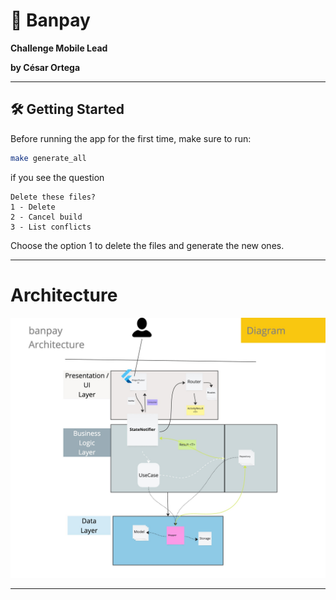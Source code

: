 # 🚀 Banpay

**Challenge Mobile Lead**

**by César Ortega**

---

## 🛠️ Getting Started

Before running the app for the first time, make sure to run:

```bash
make generate_all
```
if you see the question
```
Delete these files?
1 - Delete
2 - Cancel build
3 - List conflicts
```

Choose the option 1 to delete the files and generate the new ones.

---

# Architecture
![Preview](assets/readme/BanPayArchitecture.jpg)

---
